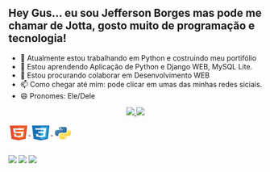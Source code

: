 ## Hey Gus... eu sou Jefferson Borges mas pode me chamar de Jotta, gosto muito de programação e tecnologia!

- 🔭 Atualmente estou trabalhando em Python e costruindo meu portifólio 
- 🌱 Estou aprendendo Aplicação de Python e Django WEB, MySQL Lite.
- 👯 Estou procurando colaborar em Desenvolvimento WEB
- 📫 Como chegar até mim: pode clicar em umas das minhas redes siciais.
- 😄 Pronomes: Ele/Dele


<div align="center">
  <a href="https://github.com/Jefferson-Borges-Dev">
  <img height="160em" src="https://github-readme-stats.vercel.app/api?username=Jefferson-Borges-Dev&show_icons=true&theme=dracula&include_all_commits=true&count_private=true"/>
  <img height="160em" src="https://github-readme-stats.vercel.app/api/top-langs/?username=Jefferson-Borges-Dev&layout=compact&langs_count=7&theme=dracula"/>
</div>

<div style="display: inline_block"><br>
  <img align="center" alt="Rafa-HTML" height="30" width="40" src="https://raw.githubusercontent.com/devicons/devicon/master/icons/html5/html5-original.svg">
  <img align="center" alt="Rafa-CSS" height="30" width="40" src="https://raw.githubusercontent.com/devicons/devicon/master/icons/css3/css3-original.svg">
  <img align="center" alt="Rafa-Python" height="30" width="40" src="https://raw.githubusercontent.com/devicons/devicon/master/icons/python/python-original.svg">
</div>

##

<div> 
  <a href="https://instagram.com/borgesrrc" target="_blank"><img src="https://img.shields.io/badge/-Instagram-%23E4405F?style=for-the-badge&logo=instagram&logoColor=white" target="_blank"></a>
 	<a href = "mailto:borgesrrc@gmail.com"><img src="https://img.shields.io/badge/-Gmail-%23333?style=for-the-badge&logo=gmail&logoColor=white" target="_blank"></a>
  <a href="https://www.linkedin.com/in/jefferson-borges-dev" target="_blank"><img src="https://img.shields.io/badge/-LinkedIn-%230077B5?style=for-the-badge&logo=linkedin&logoColor=white" target="_blank"></a> 
  
</div>

